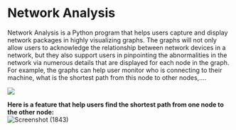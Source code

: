 # Network Analysis
Network Analysis is a Python program that helps users capture and display network packages in highly visualizing graphs. The graphs will not only allow users to acknowledge the relationship between network devices in a network, but they also support users in pinpointing the abnormalities in the network via numerous details that are displayed for each node in the graph. For example, the graphs can help user monitor who is connecting to their machine, what is the shortest path from this node to other nodes,....</br>

<img src="https://media.giphy.com/media/v1.Y2lkPTc5MGI3NjExamUzNG53ZnBiYWRiZDRnY2dyNmg0aW04cHFvbzl3N2U5eW9hMmF2dCZlcD12MV9pbnRlcm5hbF9naWZfYnlfaWQmY3Q9Zw/xTiTnLxAA1LTBMKMkU/giphy.gif"></br>

**Here is a feature that help users find the shortest path from one node to the other node:**</br>
![Screenshot (1843)](https://github.com/user-attachments/assets/77da32bf-f5f9-4083-873f-ce848cdb8094)



